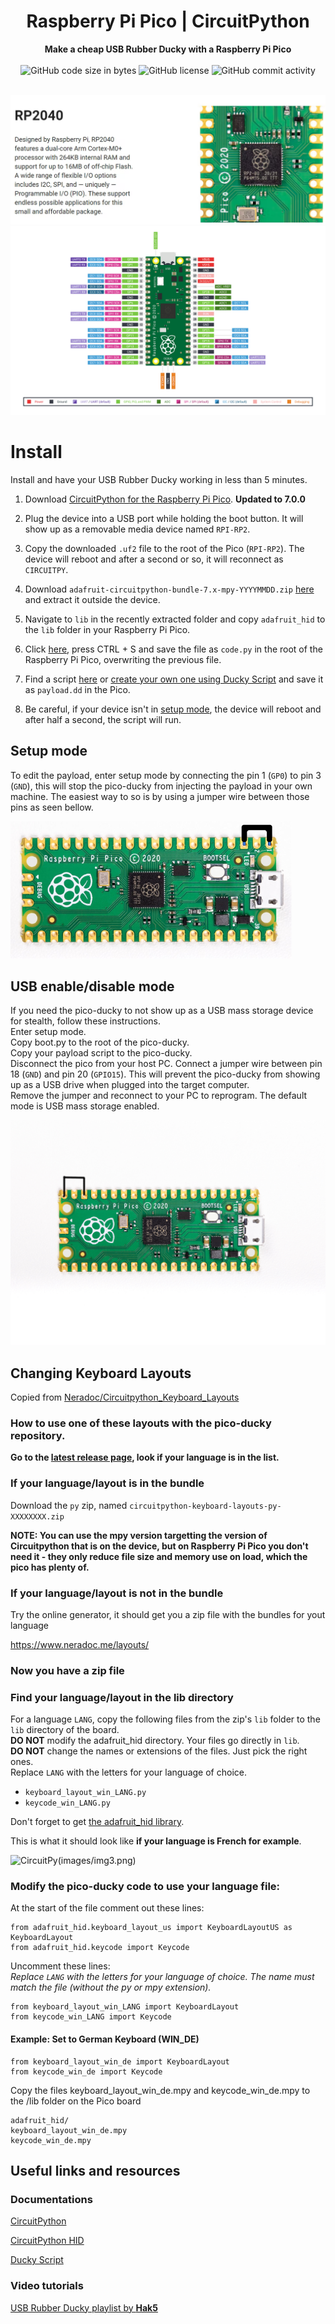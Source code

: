 <h1 align="center">Raspberry Pi Pico | CircuitPython</h1>

<div align="center">
  <strong>Make a cheap USB Rubber Ducky with a Raspberry Pi Pico</strong>
</div>

<br />

<div align="center">
  <img alt="GitHub code size in bytes" src="https://img.shields.io/github/languages/code-size/jasut1n/circuitPython_RPI-RP2">
  <img alt="GitHub license" src="https://img.shields.io/github/license/jasut1n/circuitPython_RPI-RP2">
  <img alt="GitHub commit activity" src="https://img.shields.io/github/commit-activity/m/jasut1n/circuitPython_RPI-RP2">
</div>

<br />

![images/img.png](images/img.png)
![images/img1.png](images/img1.png)

# Install

Install and have your USB Rubber Ducky working in less than 5 minutes.

1. Download [CircuitPython for the Raspberry Pi Pico](https://circuitpython.org/board/raspberry_pi_pico/). **Updated to 7.0.0**

2. Plug the device into a USB port while holding the boot button. It will show up as a removable media device named `RPI-RP2`.

3. Copy the downloaded `.uf2` file to the root of the Pico (`RPI-RP2`). The device will reboot and after a second or so, it will reconnect as `CIRCUITPY`.

4. Download `adafruit-circuitpython-bundle-7.x-mpy-YYYYMMDD.zip` [here](https://github.com/adafruit/Adafruit_CircuitPython_Bundle/releases/latest) and extract it outside the device.

5. Navigate to `lib` in the recently extracted folder and copy `adafruit_hid` to the `lib` folder in your Raspberry Pi Pico.

6. Click [here](https://raw.githubusercontent.com/Jasut1n/circuitPython_RPI-RP2/default/ducky.py), press CTRL + S and save the file as `code.py` in the root of the Raspberry Pi Pico, overwriting the previous file.

7. Find a script [here](https://github.com/hak5darren/USB-Rubber-Ducky/wiki/Payloads) or [create your own one using Ducky Script](https://github.com/hak5darren/USB-Rubber-Ducky/wiki/Duckyscript) and save it as `payload.dd` in the Pico.

8. Be careful, if your device isn't in [setup mode](#setup-mode), the device will reboot and after half a second, the script will run.

## Setup mode

To edit the payload, enter setup mode by connecting the pin 1 (`GP0`) to pin 3 (`GND`), this will stop the pico-ducky from injecting the payload in your own machine.
The easiest way to so is by using a jumper wire between those pins as seen bellow.

![images/img4.png](images/img4.png)

## USB enable/disable mode

If you need the pico-ducky to not show up as a USB mass storage device for stealth, follow these instructions.  
Enter setup mode.  
Copy boot.py to the root of the pico-ducky.  
Copy your payload script to the pico-ducky.  
Disconnect the pico from your host PC.
Connect a jumper wire between pin 18 (`GND`) and pin 20 (`GPIO15`).
This will prevent the pico-ducky from showing up as a USB drive when plugged into the target computer.  
Remove the jumper and reconnect to your PC to reprogram.
The default mode is USB mass storage enabled.   

![USB enable/disable mode](images/img2.png)

## Changing Keyboard Layouts

Copied from [Neradoc/Circuitpython_Keyboard_Layouts](https://github.com/Neradoc/Circuitpython_Keyboard_Layouts/blob/main/PICODUCKY.md)  

### How to use one of these layouts with the pico-ducky repository.

**Go to the [latest release page](https://github.com/Neradoc/Circuitpython_Keyboard_Layouts/releases/latest), look if your language is in the list.**

### If your language/layout is in the bundle

Download the `py` zip, named `circuitpython-keyboard-layouts-py-XXXXXXXX.zip`

**NOTE: You can use the mpy version targetting the version of Circuitpython that is on the device, but on Raspberry Pi Pico you don't need it - they only reduce file size and memory use on load, which the pico has plenty of.**

### If your language/layout is not in the bundle

Try the online generator, it should get you a zip file with the bundles for yout language

https://www.neradoc.me/layouts/

### Now you have a zip file

### Find your language/layout in the lib directory

For a language `LANG`, copy the following files from the zip's `lib` folder to the `lib` directory of the board.  
**DO NOT** modify the adafruit_hid directory. Your files go directly in `lib`.  
**DO NOT** change the names or extensions of the files. Just pick the right ones.  
Replace `LANG` with the letters for your language of choice.

- `keyboard_layout_win_LANG.py`
- `keycode_win_LANG.py`

Don't forget to get [the adafruit_hid library](https://github.com/adafruit/Adafruit_CircuitPython_HID/releases/latest).

This is what it should look like **if your language is French for example**.

![CircuitPy(images/img3.png)](https://raw.githubusercontent.com/Jasut1n/circuitPython_RPI-RP2/default/images/img3.png)

### Modify the pico-ducky code to use your language file:

At the start of the file comment out these lines:

```
from adafruit_hid.keyboard_layout_us import KeyboardLayoutUS as KeyboardLayout
from adafruit_hid.keycode import Keycode
```

Uncomment these lines:  
*Replace `LANG` with the letters for your language of choice. The name must match the file (without the py or mpy extension).*
```
from keyboard_layout_win_LANG import KeyboardLayout
from keycode_win_LANG import Keycode
```

#### Example:  Set to German Keyboard (WIN_DE)

```
from keyboard_layout_win_de import KeyboardLayout
from keycode_win_de import Keycode
```

Copy the files keyboard_layout_win_de.mpy and keycode_win_de.mpy to the /lib folder on the Pico board
```
adafruit_hid/
keyboard_layout_win_de.mpy
keycode_win_de.mpy
```



## Useful links and resources

### Documentations

[CircuitPython](https://circuitpython.readthedocs.io/en/6.3.x/README.html)

[CircuitPython HID](https://learn.adafruit.com/circuitpython-essentials/circuitpython-hid-keyboard-and-mouse)

[Ducky Script](https://github.com/hak5darren/USB-Rubber-Ducky/wiki/Duckyscript)

### Video tutorials

[USB Rubber Ducky playlist by **Hak5**](https://www.youtube.com/playlist?list=PLW5y1tjAOzI0YaJslcjcI4zKI366tMBYk)
